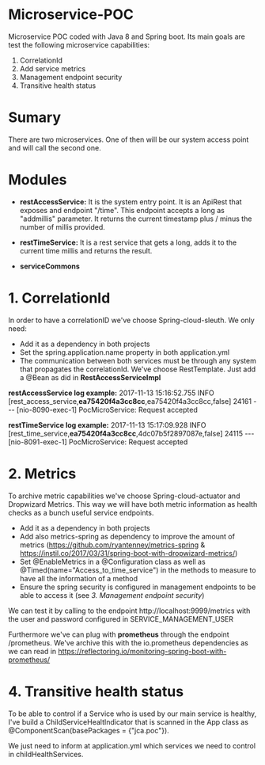 # Microservice-POC

Microservice POC coded with Java 8 and Spring boot. Its main goals are test the following microservice capabilities:

  1. CorrelationId
  2. Add service metrics
  3. Management endpoint security
  4. Transitive health status

# Sumary

  There are two microservices. One of then will be our system access point and will call the second one.

# Modules

  - **restAccessService:** It is the system entry point. It is an ApiRest that exposes and endpoint "/time". This endpoint
  accepts a long as "addmillis" parameter. It returns the current timestamp plus / minus the number of millis provided.

  - **restTimeService:** It is a rest service that gets a long, adds it to the current time millis and returns the result.

  - **serviceCommons**

# 1. CorrelationId

  In order to have a correlationID we've choose Spring-cloud-sleuth. We only need:
   - Add it as a dependency in both projects
   - Set the spring.application.name property in both application.yml
   - The communication between both services must be through any system that propagates the correlationId. We've choose
    RestTemplate. Just add a @Bean as did in **RestAccessServiceImpl**

  **restAccessService log example:**
  2017-11-13 15:16:52.755  INFO [rest_access_service,**ea75420f4a3cc8cc**,ea75420f4a3cc8cc,false] 24161 --- [nio-8090-exec-1] PocMicroService: Request accepted

  **restTimeService log example:**
  2017-11-13 15:17:09.928  INFO [rest_time_service,**ea75420f4a3cc8cc**,4dc07b5f2897087e,false] 24115 --- [nio-8091-exec-1] PocMicroService: Request accepted

# 2. Metrics

  To archive metric capabilities we've choose Spring-cloud-actuator and Dropwizard Metrics. This way we will have both metric information as health
  checks as a bunch useful service endpoints.
   - Add it as a dependency in both projects
   - Add also metrics-spring as dependency to improve the amount of metrics (https://github.com/ryantenney/metrics-spring & https://instil.co/2017/03/31/spring-boot-with-dropwizard-metrics/)
   - Set @EnableMetrics in a @Configuration class as well as @Timed(name="Access_to_time_service") in the methods to measure to have all the information of a method
   - Ensure the spring security is configured in management endpoints to be able to access it (see *3. Management endpoint security*)

  We can test it by calling to the endpoint http://localhost:9999/metrics with the user and password configured in SERVICE_MANAGEMENT_USER

  Furthermore we've can plug  with **prometheus** through the endpoint /prometheus. We've archive this with the io.prometheus dependencies as we can read in https://reflectoring.io/monitoring-spring-boot-with-prometheus/

# 4. Transitive health status

  To be able to control if a Service who is used by our main service is healthy, I've build a ChildServiceHealtIndicator that is
  scanned in the App class as @ComponentScan(basePackages = {"jca.poc"}).

  We just need to inform at application.yml which services we need to control in childHealthServices.
